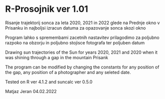 # R-Prosojnik ver 1.01

Risanje trajektorij sonca za leta 2020, 2021 in 2022 glede na Prednje okno v Prisanku in najboljsi izracun datuma za opazovanje sonca skozi okno

Program lahko s spremembami zacetnih nastavitev prilagodimo za poljubno razpoko na obzorju in poljubno stojisce fotografa ter poljuben datum

Drawing sun trajectories of the Sun for years 2020, 2021 and 2020 when it was shining through a gap in the mountain Prisank

The program can be modified by changing the constants for any position of the gap, any position of a photographer and any seleted date.

Tested on R ver 4.1.2 and suncalc ver 0.5.0
 
Matjaz Jeran
04.02.2022
